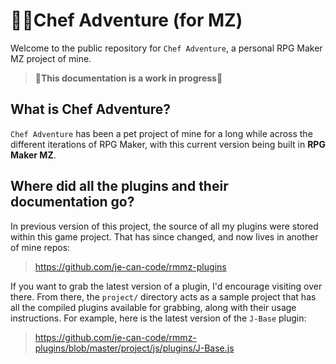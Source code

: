 # 🧑‍🍳Chef Adventure (for MZ)

Welcome to the public repository for `Chef Adventure`, a personal RPG Maker MZ project of mine.

> 🚧**This documentation is a work in progress**🚧

## What is Chef Adventure?
`Chef Adventure` has been a pet project of mine for a long while across the different iterations of RPG Maker, with this
current version being built in **RPG Maker MZ**.

## Where did all the plugins and their documentation go?
In previous version of this project, the source of all my plugins were stored within this game project. That has since
changed, and now lives in another of mine repos:
> https://github.com/je-can-code/rmmz-plugins

If you want to grab the latest version of a plugin, I'd encourage visiting over there. From there, the `project/`
directory acts as a sample project that has all the compiled plugins available for grabbing, along with their usage
instructions. For example, here is the latest version of the `J-Base` plugin:
> https://github.com/je-can-code/rmmz-plugins/blob/master/project/js/plugins/J-Base.js